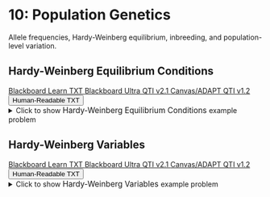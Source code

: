# 10: Population Genetics

Allele frequencies, Hardy-Weinberg equilibrium, inbreeding, and population-level variation.

## Hardy-Weinberg Equilibrium Conditions

<div id="TFMS-h-w_non-evolve_criteria-button-container" class="button-container">
<a class="md-button custom-button bb_text" href="bbq-TFMS-h-w_non-evolve_criteria-questions.txt" download title="Download bbq-TFMS-h-w_non-evolve_criteria-questions.txt" aria-label="Click to download the Blackboard Learn TXT file (bbq-TFMS-h-w_non-evolve_criteria-questions.txt)">
    <i class="fa fa-download"></i>Blackboard Learn TXT
</a>
<a class="md-button custom-button bb_qti" href="downloads/blackboard_qti_v2_1-TFMS-h-w_non-evolve_criteria.zip" download title="Download blackboard_qti_v2_1-TFMS-h-w_non-evolve_criteria.zip" aria-label="Click to download the Blackboard Ultra QTI v2.1 file (blackboard_qti_v2_1-TFMS-h-w_non-evolve_criteria.zip)">
    <i class="fa fa-download"></i>Blackboard Ultra QTI v2.1
</a>
<a class="md-button custom-button canvas_qti" href="downloads/canvas_qti_v1_2-TFMS-h-w_non-evolve_criteria.zip" download title="Download canvas_qti_v1_2-TFMS-h-w_non-evolve_criteria.zip" aria-label="Click to download the Canvas/ADAPT QTI v1.2 file (canvas_qti_v1_2-TFMS-h-w_non-evolve_criteria.zip)">
    <i class="fa fa-download"></i>Canvas/ADAPT QTI v1.2
</a>
<button class="md-button custom-button human_read" onclick="window.open('downloads/human_readable-TFMS-h-w_non-evolve_criteria.html', '_blank')" title="View human_readable-TFMS-h-w_non-evolve_criteria.html" aria-label="Click to view the Human-Readable TXT file (human_readable-TFMS-h-w_non-evolve_criteria.html)">
    <i class="fa fa-eye"></i> Human-Readable TXT
</button>
</div><details>
  <summary>Click 
    <span style='font-weight: normal;'>
       to show
    </span>
    <span style='font-size: 1.1em; color: var(--md-primary-fg-color--dark)'>
      Hardy-Weinberg Equilibrium Conditions
    </span>
    <span style='font-weight: normal;'>
      example problem
    </span>
  </summary>
  {% include "genetics/topic10/downloads/selftest-TFMS-h-w_non-evolve_criteria.html" %}

</details>


## Hardy-Weinberg Variables

<div id="hardy_weinberg_mc_type-button-container" class="button-container">
<a class="md-button custom-button bb_text" href="bbq-hardy_weinberg_mc_type-questions.txt" download title="Download bbq-hardy_weinberg_mc_type-questions.txt" aria-label="Click to download the Blackboard Learn TXT file (bbq-hardy_weinberg_mc_type-questions.txt)">
    <i class="fa fa-download"></i>Blackboard Learn TXT
</a>
<a class="md-button custom-button bb_qti" href="downloads/blackboard_qti_v2_1-hardy_weinberg_mc_type.zip" download title="Download blackboard_qti_v2_1-hardy_weinberg_mc_type.zip" aria-label="Click to download the Blackboard Ultra QTI v2.1 file (blackboard_qti_v2_1-hardy_weinberg_mc_type.zip)">
    <i class="fa fa-download"></i>Blackboard Ultra QTI v2.1
</a>
<a class="md-button custom-button canvas_qti" href="downloads/canvas_qti_v1_2-hardy_weinberg_mc_type.zip" download title="Download canvas_qti_v1_2-hardy_weinberg_mc_type.zip" aria-label="Click to download the Canvas/ADAPT QTI v1.2 file (canvas_qti_v1_2-hardy_weinberg_mc_type.zip)">
    <i class="fa fa-download"></i>Canvas/ADAPT QTI v1.2
</a>
<button class="md-button custom-button human_read" onclick="window.open('downloads/human_readable-hardy_weinberg_mc_type.html', '_blank')" title="View human_readable-hardy_weinberg_mc_type.html" aria-label="Click to view the Human-Readable TXT file (human_readable-hardy_weinberg_mc_type.html)">
    <i class="fa fa-eye"></i> Human-Readable TXT
</button>
</div><details>
  <summary>Click 
    <span style='font-weight: normal;'>
       to show
    </span>
    <span style='font-size: 1.1em; color: var(--md-primary-fg-color--dark)'>
      Hardy-Weinberg Variables
    </span>
    <span style='font-weight: normal;'>
      example problem
    </span>
  </summary>
  {% include "genetics/topic10/downloads/selftest-hardy_weinberg_mc_type.html" %}

</details>


